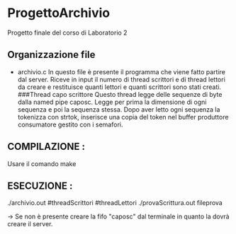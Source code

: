# ProgettoArchivio
Progetto finale del corso di Laboratorio 2

## Organizzazione file

- archivio.c
    In questo file è presente il programma che viene fatto partire dal server. Riceve in input il numero di thread scrittori e di thread lettori da creare e restituisce quanti lettori e quanti scrittori sono stati creati.
     ###Thread capo scrittore
     Questo thread legge delle sequenze di byte dalla named pipe caposc. Legge per prima la dimensione di ogni sequenza e poi la sequenza stessa.
     Dopo aver letto ogni sequenza la tokenizza con strtok, inserisce una copia del token nel buffer produttore consumatore gestito con i semafori.


## COMPILAZIONE : 
Usare il comando make
## ESECUZIONE : 
./archivio.out #threadScrittori #threadLettori
./provaScrittura.out fileprova

-> Se non è presente creare la fifo "caposc" dal terminale in quanto la dovrà creare il server. 

